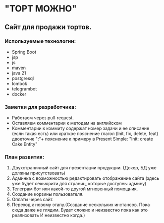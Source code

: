 # "ТОРТ МОЖНО"

## Сайт для продажи тортов. 
### Используемые технологии:
  * Spring Boot
  * jsp
  * js 
  * maven
  * java 21
  * postgresql
  * lombok
  * telegrambot
  * docker

### Заметки для разработчика:
* Работаем через pull-request.
* Оставляем комментарии к методам на английском
* Комментарии к коммиту содержат номер задачи и ее описание (если такая есть)
  или краткое пояснение глагол (Init, fix, delete, feat) двоеточие ":"+ пояснение к примеру в Present Simple: "Init: create Cake Entity"

### **План развития:**
1) Двухстраничный сайт для презентации продукции. (Докер, БД уже должны присутствовать)
2) Админка с возможностью редактировать отображение сайта (здесь уже будет секьюрити для страниц, которые доступны админу)
3) Телеграм бот или какой-то другой мгновенный помощник.
4) Создание корзины пользователя.
5) Оплаты через сайт.
6) Переход к новому этапу.(Создание нескольких инстансов. Пока сюда даже не глядим. Будет сложно и неизвестно пока как это реализовать И неизвестно когда.)

